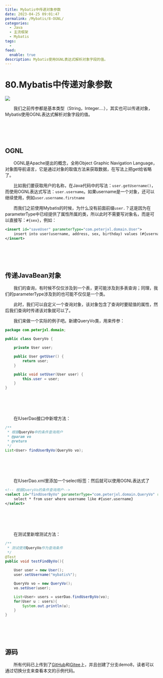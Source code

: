 ```yaml
---
title: Mybatis中传递对象参数
date: 2023-04-25 09:01:47
permalink: /Mybatis/8-OGNL/
categories:
  - Java
  - 主流框架
  - Mybatis
tags:
  - 
feed:
  enable: true
description: Mybatis使用OGNL表达式解析对象字段的值。
---
```

# 80.Mybatis中传递对象参数

![](https://image.peterjxl.com/blog/414.jpg)


　　我们之前传参都是基本类型（String，Integer....），其实也可以传递对象，Mybatis使用OGNL表达式解析对象字段的值。
<!-- more -->
　　‍

　　‍

## OGNL

　　OGNL是Apache提出的概念，全称Object Graphic  Navigation Language，对象图导航语言，它是通过对象的取值方法来获取数据，在写法上把get给省略了。  

　　比如我们要获取用户的名称，在Java代码中的写法：`user.getUsername()`​，而使用OGNL表达式写法：`user.username`​。如果username是一个对象，还可以继续使用，例如`user.username.firstname`​

　　而我们之前使用Mybatis的时候，为什么没有前面前缀`user.`​？这是因为在parameterType中已经提供了属性所属的类，所以此时不需要写对象名，而是可以直接写：`#{sex}`​，例如：

```xml
<insert id="saveUser" parameterType="com.peterjxl.domain.User">
    insert into user(username, address, sex, birthday) values (#{username}, #{address}, #{sex}, #{birthday})
</insert>
```

　　‍

　　‍

## 传递JavaBean对象

　　我们的查询，有时候不仅仅涉及到一个表，更可能涉及到多表查询；同理，我们的parameterType涉及到的也可能不仅仅是一个类。

　　此时，我们可以自定义一个查询对象，该对象包含了查询时要赋值的属性，然后我们查询时传递该对象就可以了。

　　我们来做一个实际的例子吧。新建QueryVo类，用来传参：

```java
package com.peterjxl.domain;

public class QueryVo {

    private User user;

    public User getUser() {
        return user;
    }

    public void setUser(User user) {
        this.user = user;
    }
}

```

　　‍

　　‍

　　在IUserDao接口中新增方法：

```java
/**
 * 根据QueryVo中的条件查询用户
 * @param vo
 * @return
 */
List<User> findUserByVo(QueryVo vo);
```

　　‍

　　‍

　　在IUserDao.xml里添加一个select标签：然后就可以使用OGNL表达式了

```xml
<!-- 根据QueryVo的条件查询用户-->
<select id="findUserByVo" parameterType="com.peterjxl.domain.QueryVo" resultType="com.peterjxl.domain.User">
    select * from user where username like #{user.username}
</select>
```

　　‍

　　‍

　　在测试里新增测试方法：

```java
/**
 * 测试使用QueryVo作为查询条件
 */
@Test
public void testFindByVo(){

    User user = new User();
    user.setUsername("mybatis%");

    QueryVo vo = new QueryVo();
    vo.setUser(user);

    List<User> users = userDao.findUserByVo(vo);
    for(User u : users){
        System.out.println(u);
    }
}
```

　　‍

　　‍

## 源码

　　所有代码已上传到了[GitHub](https://github.com/Peter-JXL/LearnMybatis)和[Gitee](https://gitee.com/peterjxl/LearnMybatis)上，并且创建了分支demo8，读者可以通过切换分支来查看本文的示例代码。

　　‍
